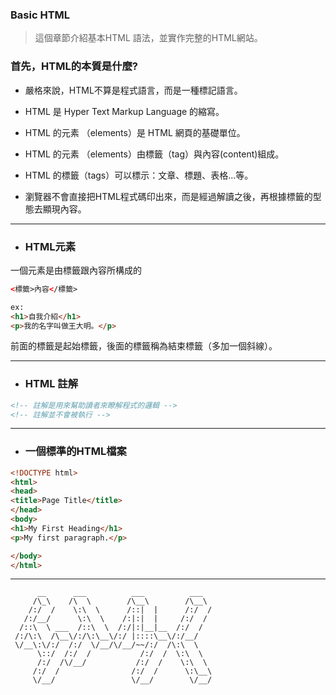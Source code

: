 ### Basic HTML

> 這個章節介紹基本HTML 語法，並實作完整的HTML網站。

### 首先，HTML的本質是什麼?

* 嚴格來說，HTML不算是程式語言，而是一種標記語言。

* HTML 是 Hyper Text Markup Language 的縮寫。

* HTML 的元素 （elements）是 HTML 網頁的基礎單位。

* HTML 的元素 （elements）由標籤（tag）與內容\(content\)組成。

* HTML 的標籤（tags）可以標示：文章、標題、表格...等。

* 瀏覽器不會直接把HTML程式碼印出來，而是經過解讀之後，再根據標籤的型態去顯現內容。

---

* ### HTML元素

一個元素是由標籤跟內容所構成的

```html
<標籤>內容</標籤>

ex:
<h1>自我介紹</h1>
<p>我的名字叫做王大明。</p>
```

前面的標籤是起始標籤，後面的標籤稱為結束標籤（多加一個斜線）。

---

* ### HTML 註解

```html
<!-- 註解是用來幫助讀者來瞭解程式的邏輯 -->
<!-- 註解並不會被執行 -->
```

---

* ### 一個標準的HTML檔案

```html
<!DOCTYPE html>
<html>
<head>
<title>Page Title</title>
</head>
<body>
<h1>My First Heading</h1>
<p>My first paragraph.</p>

</body>
</html>
```

---

```
      __      ___          ___          ___  
     /\_\    /\  \        /\__\        /\__\
    /:/  /    \:\  \      /::|  |      /:/  /
   /:/__/      \:\  \    /:|:|  |     /:/  / 
  /::\  \ ___  /::\  \  /:/|:|__|__  /:/  /  
 /:/\:\  /\__\/:/\:\__\/:/ |::::\__\/:/__/   
 \/__\:\/:/  /:/  \/__/\/__/~~/:/  /\:\  \   
      \::/  /:/  /           /:/  /  \:\  \  
      /:/  /\/__/           /:/  /    \:\  \ 
     /:/  /                /:/  /      \:\__\
     \/__/                 \/__/        \/__/
```



